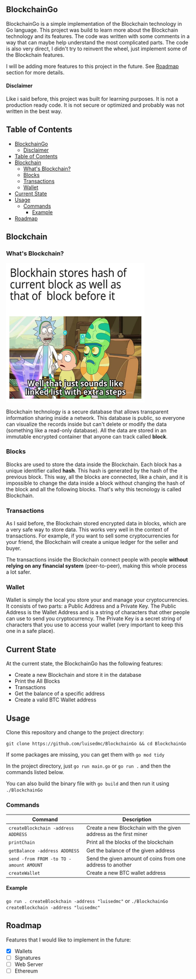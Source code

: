 ## BlockchainGo

BlockchainGo is a simple implementation of the Blockchain technology in Go language. This project was build to learn more about the Blockchain technology and its features. The code was written with some comments in a way that can maybe help understand the most complicated parts. The code is also very direct, I didn't try to reinvent the wheel, just implement some of the Blockchain features.

I will be adding more features to this project in the future. See [Roadmap](#roadmap) section for more details.

#### Disclaimer

Like i said before, this project was built for learning purposes. It is not a production ready code. It is not secure or optimized and probably was not written in the best way.

## Table of Contents

- [BlockchainGo](#blockchaingo)
    - [Disclaimer](#disclaimer)
- [Table of Contents](#table-of-contents)
- [Blockchain](#blockchain)
  - [What's Blockchain?](#whats-blockchain)
  - [Blocks](#blocks)
  - [Transactions](#transactions)
  - [Wallet](#wallet)
- [Current State](#current-state)
- [Usage](#usage)
  - [Commands](#commands)
    - [Example](#example)
- [Roadmap](#roadmap)

## Blockchain

### What's Blockchain?

<img src="/images/rick_and_morty.jpg" alt="Rick and Morty explaning Blockchain" width=380 height=380>

Blockchain technology is a secure database that allows transparent information sharing inside a network. This database is public, so everyone can visualize the records inside but can't delete or modify the data (something like a read-only database). All the data are stored in an immutable encrypted container that anyone can track called **block**.

### Blocks

Blocks are used to store the data inside the Blockchain. Each block has a unique identifier called **hash**. This hash is generated by the hash of the previous block. This way, all the blocks are connected, like a chain, and it is impossible to change the data inside a block without changing the hash of the block and all the following blocks. That's why this tecnology is called Blockchain.

### Transactions

As I said before, the Blockchain stored encrypted data in blocks, which are a very safe way to store data.
This works very well in the context of transactions. For example, if you want to sell some cryptocurrencies for your friend, the Blockchain will create a unique ledger for the seller and buyer.

The transactions inside the Blockchain connect people with people **without relying on any financial system** (peer-to-peer), making this whole process a lot safer.

### Wallet

Wallet is simply the local you store your and manage your cryptocurrencies. It consists of two parts: a Public Address and a Private Key. The Public Address is the Wallet Address and is a string of characters that other people can use to send you cryptocurrency. The Private Key is a secret string of characters that you use to access your wallet (very important to keep this one in a safe place).

## Current State

At the current state, the BlockchainGo has the following features:

- Create a new Blockchain and store it in the database
- Print the All Blocks
- Transactions
- Get the balance of a specific address
- Create a valid BTC Wallet address

## Usage

Clone this repository and change to the project directory:

```
git clone https://github.com/luisedmc/BlockchainGo && cd BlockchainGo
```

If some packages are missing, you can get them with `go mod tidy`

In the project directory, just `go run main.go` or `go run .` and then the commands listed below.

You can also build the binary file with `go build` and then run it using `./BlockchainGo`

### Commands

| Command                                 | Description                                                       |
| --------------------------------------- | ----------------------------------------------------------------- |
| `createBlockchain -address ADDRESS`     | Create a new Blockchain with the given address as the first miner |
| `printChain`                            | Print all the blocks of the blockchain                            |
| `getBalance -address ADDRESS`           | Get the balance of the given address                              |
| `send -from FROM -to TO -amount AMOUNT` | Send the given amount of coins from one address to another        |
| `createWallet`                          | Create a new BTC wallet address                                   |

#### Example

`go run . createBlockchain -address "luisedmc"`
or
`./BlockchainGo createBlockchain -address "luisedmc"`

## Roadmap

Features that I would like to implement in the future:

- [x] Wallets
- [ ] Signatures
- [ ] Web Server
- [ ] Ethereum
